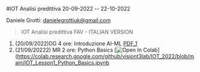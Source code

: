 #IOT Analisi predittiva 20-09-2022 -- 22-10-2022 

Daniele Grotti: danielegrottiuk@gmail.com

> IOT Analisi predittiva FAV - ITALIAN VERSION

1. (20/09/2022)DG 4 ore: Introduzione AI-ML [PDF_1](pdf/00_intro_ML.pdf)
2.  (21/09/20222) MR 2 ore: Python Basics  [![Open In Colab](https://colab.research.google.com/assets/colab-badge.svg)](https://colab.research.google.com/github/visiont3lab/IOT_2022/blob/main/IOT_Lesson1_Python_Basics.ipynb
